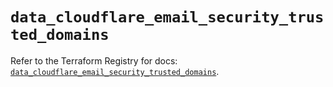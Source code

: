 # `data_cloudflare_email_security_trusted_domains`

Refer to the Terraform Registry for docs: [`data_cloudflare_email_security_trusted_domains`](https://registry.terraform.io/providers/cloudflare/cloudflare/5.5.0/docs/data-sources/email_security_trusted_domains).
